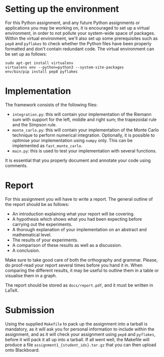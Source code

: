 Setting up the environment
==========================

For this Python assignment, and any future Python assignments or applications
you may be working on, it is encouraged to set up a virtual environment, in
order to not pollute your system-wide space of packages. Within the virtual
environment, we'll also set up some prerequisites such as `pep8` and `pyflakes`
to check whether the Python files have been properly formatted and don't contain
redundant code. The virtual environment can be set up as follows:

```
sudo apt-get install virtualenv
virtualenv env --python=python3 --system-site-packages
env/bin/pip install pep8 pyflakes
```

Implementation
==============

The framework consists of the following files:

- `integration.py`: this will contain your implementation of the Riemann sum
  with support for the left, middle and right sum; the trapezoidal rule and the
  Simpson rule.
- `monte_carlo.py`: this will contain your implementation of the Monte Carlo
  technique to perform numerical integration. Optionally, it is possible to
  optimise your implementation using `numpy` only. This can be implemented as
  `fast_monte_carlo`.
- `main.py`: this is used to test your implementation with several functions.

It is essential that you properly document and annotate your code using
comments.

Report
======

For this assignment you will have to write a report. The general outline of the
report should be as follows:

- An introduction explaining what your report will be covering.
- A hypothesis which shows what you had been expecting before carrying out the
  experiments.
- A thorough explanation of your implementation on an abstract and mathematical
  level.
- The results of your experiments.
- A comparison of these results as well as a discussion.
- A conclusion.

Make sure to take good care of both the orthography and grammar. Please, do
proof-read your report several times before you hand it in. When comparing the
different results, it may be useful to outline them in a table or visualise them
in a graph.

The report should be stored as `docs/report.pdf`, and it must be written in
LaTeX.

Submission
==========

Using the supplied `Makefile` to pack up the assignment into a tarball is
mandatory, as it will ask you for personal information to include within the
assignment, and as it will check your assignment using `pep8` and `pyflakes`,
before it will pack it all up into a tarball. If all went well, the Makefile
will produce a file `assignment1_{student_ids}.tar.gz` that you can then upload
onto Blackboard.
